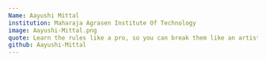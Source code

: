 ```yaml
---
Name: Aayushi Mittal
institution: Maharaja Agrasen Institute Of Technology
image: Aayushi-Mittal.png 
quote: Learn the rules like a pro, so you can break them like an artist.
github: Aayushi-Mittal
---
```


